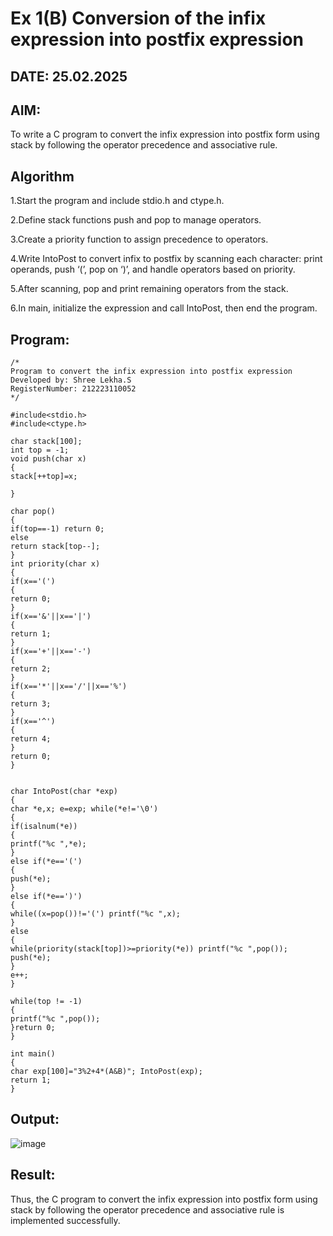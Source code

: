 # Ex 1(B) Conversion of the infix expression into postfix expression
## DATE: 25.02.2025
## AIM:
To write a C program to convert the infix expression into postfix form using stack by following the operator precedence and associative rule.

## Algorithm

1.Start the program and include stdio.h and ctype.h.

2.Define stack functions push and pop to manage operators.

3.Create a priority function to assign precedence to operators.

4.Write IntoPost to convert infix to postfix by scanning each character: print operands, push ‘(’, pop on ‘)’, and handle operators based on priority.

5.After scanning, pop and print remaining operators from the stack.

6.In main, initialize the expression and call IntoPost, then end the program.

## Program:
```
/*
Program to convert the infix expression into postfix expression
Developed by: Shree Lekha.S
RegisterNumber: 212223110052
*/

#include<stdio.h>
#include<ctype.h>

char stack[100];
int top = -1;
void push(char x)
{
stack[++top]=x;

}

char pop()
{
if(top==-1) return 0;
else
return stack[top--];
}
int priority(char x)
{
if(x=='(')
{
return 0;
}
if(x=='&'||x=='|')
{
return 1;
}
if(x=='+'||x=='-')
{
return 2;
}
if(x=='*'||x=='/'||x=='%')
{
return 3;
}
if(x=='^')
{
return 4;
}
return 0;
}


char IntoPost(char *exp)
{
char *e,x; e=exp; while(*e!='\0')
{
if(isalnum(*e))
{
printf("%c ",*e);
}
else if(*e=='(')
{
push(*e);
}
else if(*e==')')
{
while((x=pop())!='(') printf("%c ",x);
}
else
{
while(priority(stack[top])>=priority(*e)) printf("%c ",pop());
push(*e);
}
e++;
}
 
while(top != -1)
{
printf("%c ",pop());
}return 0;
}

int main()
{
char exp[100]="3%2+4*(A&B)"; IntoPost(exp);
return 1;
}

```

## Output:

![image](https://github.com/user-attachments/assets/ee5732ab-25e7-46f0-aa6e-dfd09687175e)


## Result:
Thus, the C program to convert the infix expression into postfix form using stack by following the operator precedence and associative rule is implemented successfully.
